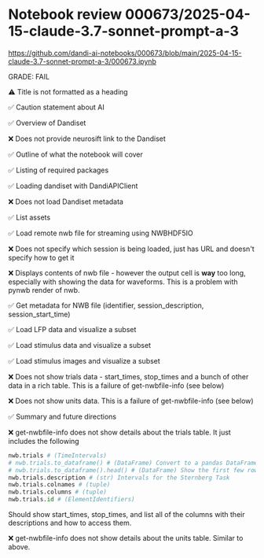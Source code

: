 # Notebook review 000673/2025-04-15-claude-3.7-sonnet-prompt-a-3

https://github.com/dandi-ai-notebooks/000673/blob/main/2025-04-15-claude-3.7-sonnet-prompt-a-3/000673.ipynb

GRADE: FAIL

⚠️ Title is not formatted as a heading

✅ Caution statement about AI

✅ Overview of Dandiset

❌ Does not provide neurosift link to the Dandiset

✅ Outline of what the notebook will cover

✅ Listing of required packages

✅ Loading dandiset with DandiAPIClient

❌ Does not load Dandiset metadata

✅ List assets

✅ Load remote nwb file for streaming using NWBHDF5IO

❌ Does not specify which session is being loaded, just has URL and doesn't specify how to get it

❌ Displays contents of nwb file - however the output cell is **way** too long, especially with showing the data for waveforms. This is a problem with pynwb render of nwb.

✅ Get metadata for NWB file (identifier, session_description, session_start_time)

✅ Load LFP data and visualize a subset

✅ Load stimulus data and visualize a subset

✅ Load stimulus images and visualize a subset

❌ Does not show trials data - start_times, stop_times and a bunch of other data in a rich table. This is a failure of get-nwbfile-info (see below)

❌ Does not show units data. This is a failure of get-nwbfile-info (see below)

✅ Summary and future directions

❌ get-nwbfile-info does not show details about the trials table. It just includes the following

```python
nwb.trials # (TimeIntervals)
# nwb.trials.to_dataframe() # (DataFrame) Convert to a pandas DataFrame with 140 rows and 19 columns
# nwb.trials.to_dataframe().head() # (DataFrame) Show the first few rows of the pandas DataFrame
nwb.trials.description # (str) Intervals for the Sternberg Task
nwb.trials.colnames # (tuple)
nwb.trials.columns # (tuple)
nwb.trials.id # (ElementIdentifiers)
```

Should show start_times, stop_times, and list all of the columns with their descriptions and how to access them.

❌ get-nwbfile-info does not show details about the units table. Similar to above.
